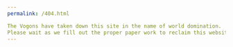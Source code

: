 ```yaml
---
permalink: /404.html

The Vogons have taken down this site in the name of world domination. 
Please wait as we fill out the proper paper work to reclaim this website. 
---
```

